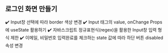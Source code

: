 ## 로그인 화면 만들기
✔️ Input창 선택에 따라 border 색상 변경
✔️ Input 태그의 value, onChange Props에 useState 활용하기
✔️ 자바스크립트 정규표현식(regex)을 활용한 Input창 입력 형식 제한
✔️ 이메일, 비밀번호 입력완료를 체크하는 state 값에 따라 하단 버튼 disabled 속성 변경

